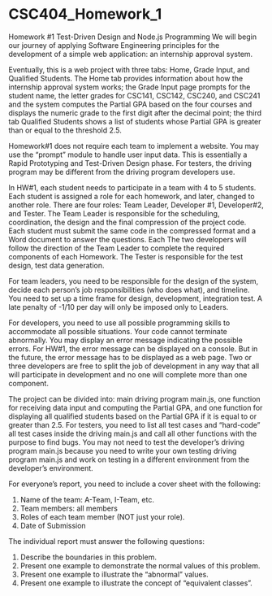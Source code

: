 # CSC404_Homework_1


Homework #1
Test-Driven Design and Node.js Programming
We will begin our journey of applying Software Engineering principles for the
development of a simple web application: an internship approval system.

Eventually, this is a web project with three tabs: Home, Grade Input, and
Qualified Students. The Home tab provides information about how the
internship approval system works; the Grade Input page prompts for the
student name, the letter grades for CSC141, CSC142, CSC240, and CSC241 and
the system computes the Partial GPA based on the four courses and displays the
numeric grade to the first digit after the decimal point; the third tab Qualified
Students shows a list of students whose Partial GPA is greater than or equal to
the threshold 2.5.

Homework#1 does not require each team to implement a website. You may use
the “prompt” module to handle user input data. This is essentially a Rapid
Prototyping and Test-Driven Design phase. For testers, the driving program may
be different from the driving program developers use.

In HW#1, each student needs to participate in a team with 4 to 5 students. Each
student is assigned a role for each homework, and later, changed to another role.
There are four roles: Team Leader, Developer #1, Developer#2, and Tester. The
Team Leader is responsible for the scheduling, coordination, the design and the
final compression of the project code. Each student must submit the same code
in the compressed format and a Word document to answer the questions. Each
The two developers will follow the direction of the Team Leader to complete the
required components of each Homework. The Tester is responsible for the test
design, test data generation.

For team leaders, you need to be responsible for the design of the system, decide
each person’s job responsibilities (who does what), and timeline. You need to set
up a time frame for design, development, integration test. A late penalty of -1/10
per day will only be imposed only to Leaders.

For developers, you need to use all possible programming skills to accommodate
all possible situations. Your code cannot terminate abnormally. You may display
an error message indicating the possible errors. For HW#1, the error message
can be displayed on a console. But in the future, the error message has to be
displayed as a web page. Two or three developers are free to split the job of
development in any way that all will participate in development and no one will
complete more than one component. 

The project can be divided into: main
driving program main.js, one function for receiving data input and computing
the Partial GPA, and one function for displaying all qualified students based on
the Partial GPA if it is equal to or greater than 2.5.
For testers, you need to list all test cases and “hard-code” all test cases inside the
driving main.js and call all other functions with the purpose to find bugs. You
may not need to test the developer’s driving program main.js because you need
to write your own testing driving program main.js and work on testing in a
different environment from the developer’s environment.

For everyone’s report, you need to include a cover sheet with the following:
1. Name of the team: A-Team, I-Team, etc.
2. Team members: all members
3. Roles of each team member (NOT just your role).
4. Date of Submission

The individual report must answer the following questions:
1. Describe the boundaries in this problem.
2. Present one example to demonstrate the normal values of this problem.
3. Present one example to illustrate the “abnormal” values.
4. Present one example to illustrate the concept of “equivalent classes”.
